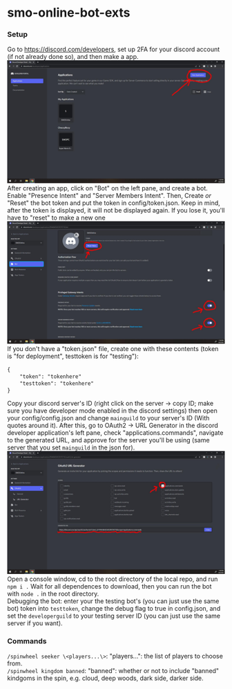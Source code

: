 # smo-online-bot-exts

### Setup
Go to https://discord.com/developers, set up 2FA for your discord account (if not already done so), and then make a app. 
![Create an app (image)](Images/ReadmeImages/CreateApp.jpg)
After creating an app, click on "Bot" on the left pane, and create a bot. Enable "Presence Intent" and
"Server Members Intent". Then, Create *or* "Reset" the bot token and put the token in config/token.json. Keep in mind, after the token 
is displayed, it will not be displayed again. If you lose it, you'll have to "reset" to make a new one
![Create an app (image)](Images/ReadmeImages/CreateBot.jpg)
If you don't have a "token.json" file, 
create one with these contents (token is "for deployment", testtoken is for "testing"):
```
{
    "token": "tokenhere"
    "testtoken": "tokenhere"
}
```
Copy your discord server's ID (right click on the server -> copy ID; make sure you have developer mode enabled in the discord settings)
then open your config/config.json and change `mainguild` to your server's ID (With quotes around it).
After this, go to OAuth2 -> URL Generator in the discord developer application's left pane, check "applications.commands", navigate to the 
generated URL, and approve for the server you'll be using (same server that you set `mainguild` in the json for).
![Create an app (image)](Images/ReadmeImages/OAuth.jpg)
Open a console window, cd to the root directory of the local repo,
and run `npm i .` Wait for all dependences to download, then you can run the bot with `node .` in the root directory.  
Debugging the bot: enter your the testing bot's (you can just use the same bot) token into `testtoken`, change the debug flag to true in config.json,
and set the `developerguild` to your testing server ID (you can just use the same server if you want).

### Commands
`/spinwheel seeker \<players...\>`: "players...": the list of players to choose from.   
`/spinwheel kingdom banned`: "banned": whether or not to include "banned" kindgoms in the spin, e.g. cloud, deep woods, dark side, darker side.   

[//]: # "![img](Images/ReadmeImages/Bowser's.jpg)     <- how to put an image in md"